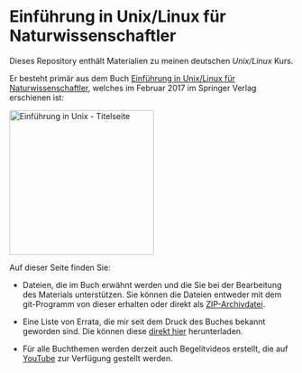 # Einführung in Unix/Linux für Naturwissenschaftler

Dieses Repository enthält Materialien zu meinen deutschen *Unix/Linux*
Kurs.

Er besteht primär aus dem Buch [Einführung in Unix/Linux für
Naturwissenschaftler](http://www.springer.com/de/book/9783662503003),
welches im Februar 2017 im Springer Verlag erschienen ist:

<a href="http://www.springer.com/de/book/9783662503003">
<img src="https://github.com/terben/Einfuehrung_in_Unix/blob/master/_images/cover.jpg?raw=true"
 alt="Einführung in Unix - Titelseite" height=256>
</a>

Auf dieser Seite finden Sie:
- Dateien, die im Buch erwähnt werden und die Sie bei der Bearbeitung des Materials unterstützen.
Sie können die Dateien entweder mit dem git-Programm von dieser erhalten oder direkt als
[ZIP-Archivdatei](https://github.com/terben/Einfuehrung_in_Unix/archive/master.zip).

- Eine Liste von Errata, die mir seit dem Druck des Buches bekannt geworden sind. Die
können diese [direkt hier](https://raw.githubusercontent.com/terben/Einfuehrung_in_Unix/master/Buch_errata.pdf)
herunterladen.

- Für alle Buchthemen werden derzeit auch Begelitvideos erstellt, die
auf [YouTube](https://www.youtube.com/channel/UCgaFgieXi6HIryaFyhhzQtg) zur
Verfügung gestellt werden.
